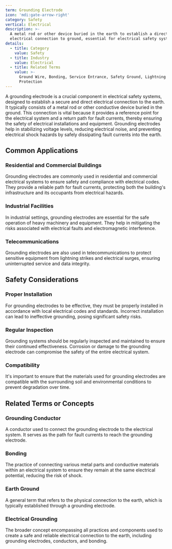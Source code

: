 ```yaml
---
term: Grounding Electrode
icon: 'mdi:gate-arrow-right'
category: Safety
vertical: Electrical
description: >-
  A metal rod or other device buried in the earth to establish a direct
  electrical connection to ground, essential for electrical safety systems.
details:
  - title: Category
    value: Safety
  - title: Industry
    value: Electrical
  - title: Related Terms
    value: >-
      Ground Wire, Bonding, Service Entrance, Safety Ground, Lightning
      Protection
---
```

A grounding electrode is a crucial component in electrical safety systems, designed to establish a secure and direct electrical connection to the earth. It typically consists of a metal rod or other conductive device buried in the ground. This connection is vital because it provides a reference point for the electrical system and a return path for fault currents, thereby ensuring the safety of electrical installations and equipment. Grounding electrodes help in stabilizing voltage levels, reducing electrical noise, and preventing electrical shock hazards by safely dissipating fault currents into the earth.

## Common Applications

### Residential and Commercial Buildings
Grounding electrodes are commonly used in residential and commercial electrical systems to ensure safety and compliance with electrical codes. They provide a reliable path for fault currents, protecting both the building's infrastructure and its occupants from electrical hazards.

### Industrial Facilities
In industrial settings, grounding electrodes are essential for the safe operation of heavy machinery and equipment. They help in mitigating the risks associated with electrical faults and electromagnetic interference.

### Telecommunications
Grounding electrodes are also used in telecommunications to protect sensitive equipment from lightning strikes and electrical surges, ensuring uninterrupted service and data integrity.

## Safety Considerations

### Proper Installation
For grounding electrodes to be effective, they must be properly installed in accordance with local electrical codes and standards. Incorrect installation can lead to ineffective grounding, posing significant safety risks.

### Regular Inspection
Grounding systems should be regularly inspected and maintained to ensure their continued effectiveness. Corrosion or damage to the grounding electrode can compromise the safety of the entire electrical system.

### Compatibility
It's important to ensure that the materials used for grounding electrodes are compatible with the surrounding soil and environmental conditions to prevent degradation over time.

## Related Terms or Concepts

### Grounding Conductor
A conductor used to connect the grounding electrode to the electrical system. It serves as the path for fault currents to reach the grounding electrode.

### Bonding
The practice of connecting various metal parts and conductive materials within an electrical system to ensure they remain at the same electrical potential, reducing the risk of shock.

### Earth Ground
A general term that refers to the physical connection to the earth, which is typically established through a grounding electrode.

### Electrical Grounding
The broader concept encompassing all practices and components used to create a safe and reliable electrical connection to the earth, including grounding electrodes, conductors, and bonding.
